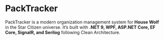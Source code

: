 # PackTracker
PackTracker is a modern organization management system for **House Wolf** in the Star Citizen universe.   It’s built with **.NET 9, WPF, ASP.NET Core, EF Core, SignalR, and Serilog** following Clean Architecture.  

